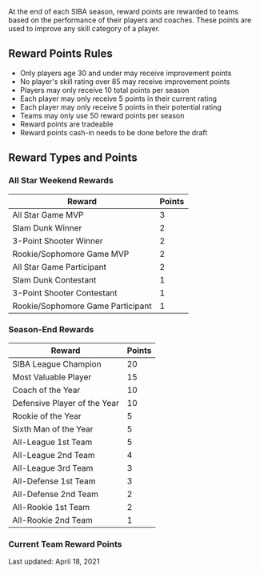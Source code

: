 At the end of each SIBA season, reward points are rewarded to teams based on the performance of their players and coaches. These points are used to improve any skill category of a player.

## Reward Points Rules

- Only players age 30 and under may receive improvement points
- No player's skill rating over 85 may receive improvement points
- Players may only receive 10 total points per season
- Each player may only receive 5 points in their current rating
- Each player may only receive 5 points in their potential rating
- Teams may only use 50 reward points per season
- Reward points are tradeable
- Reward points cash-in needs to be done before the draft

## Reward Types and Points

### All Star Weekend Rewards

| Reward                            | Points |
| --------------------------------- | ------ |
| All Star Game MVP                 | 3      |
| Slam Dunk Winner                  | 2      |
| 3-Point Shooter Winner            | 2      |
| Rookie/Sophomore Game MVP         | 2      |
| All Star Game Participant         | 2      |
| Slam Dunk Contestant              | 1      |
| 3-Point Shooter Contestant        | 1      |
| Rookie/Sophomore Game Participant | 1      |

### Season-End Rewards

| Reward                       | Points |
| ---------------------------- | ------ |
| SIBA League Champion         | 20     |
| Most Valuable Player         | 15     |
| Coach of the Year            | 10     |
| Defensive Player of the Year | 10     |
| Rookie of the Year           | 5      |
| Sixth Man of the Year        | 5      |
| All-League 1st Team          | 5      |
| All-League 2nd Team          | 4      |
| All-League 3rd Team          | 3      |
| All-Defense 1st Team         | 3      |
| All-Defense 2nd Team         | 2      |
| All-Rookie 1st Team          | 2      |
| All-Rookie 2nd Team          | 1      |

### Current Team Reward Points

Last updated: April 18, 2021
